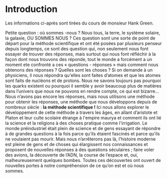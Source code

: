 # Introduction

Les informations ci-après sont tirées du cours de monsieur Hank Green.

Petite question : où sommes -nous ? Nous tous, la terre, le système solaire, la galaxie, OU SOMMES NOUS ? Ces question sont une sorte de point de départ pour la méthode scientifique et ont été posées par plusieurs penseur depuis longtemps, ce sont des question qui, non seulement nous font essayer de trouver des réponses, mais surtout qui nous font réfléchir à la façon dont nous trouvons des réponde, tout le monde a forcément a un moment ete confronté a ces « questions - réponses » mais comment nous obtenons des réponses ? Quelles sont les choses ? Si on demande à un physiciens, il nous répondra qu'elles sont faites d’atomes et que les atomes sont faits de nucléons et de protons. Nous ne savons toujours pas pourquoi les quarks existent ou pourquoi il semble y avoir beaucoup plus de matières dans l’univers que nous ne pouvons en rendre compte, ce qui est bizarre…
Nous n’avons pas encore les réponses, mais nous utilisons une méthode pour obtenir les réponses, une méthode que nous développons depuis de nombreux siècle : **la méthode scientifique !**
Ici nous allons explorer le développement de cette méthode a travers les âges, en allant d’aristote et Platon et leur culte scolaire étrange à l'empire maurya et comment ils ont lié la science et la religions à des choses pratique comme l'irrigation.  Le monde préindustriel était plein de science et de gens essayant de répondre à de grandes questions à la fois parce qu’ils étaient fascinés et parce qu’ils ne voulaient pas mourir. Mais nous n’arrêterons pas là, l’histoire moderne est pleine de gens et de choses qui élargissent nos connaissances et proposent de nouvelles réponses à des questions séculaires ; faire voler des avions, la découverte de l’ADN, la course de l’espace et, oui, malheureusement quelques bombes. Toutes ces découvertes ont ouvert de nouvelles portes à notre compréhension de ce qu’on est et où nous sommes.
